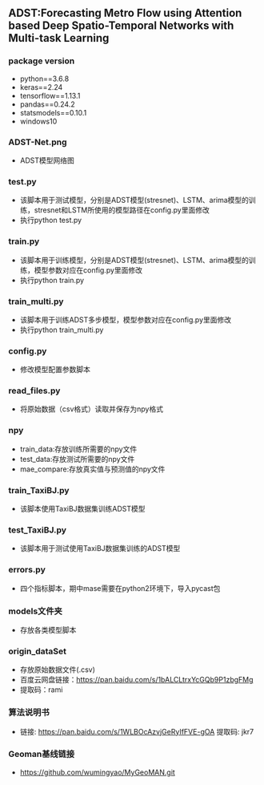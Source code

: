 ## ADST:Forecasting Metro Flow using Attention based Deep Spatio-Temporal Networks with Multi-task Learning

### package version
* python==3.6.8
* keras==2.24
* tensorflow==1.13.1
* pandas==0.24.2
* statsmodels==0.10.1
* windows10

### ADST-Net.png
* ADST模型网络图

### test.py
* 该脚本用于测试模型，分别是ADST模型(stresnet)、LSTM、arima模型的训练，stresnet和LSTM所使用的模型路径在config.py里面修改
* 执行python test.py

### train.py
* 该脚本用于训练模型，分别是ADST模型(stresnet)、LSTM、arima模型的训练，模型参数对应在config.py里面修改
* 执行python train.py

### train_multi.py
* 该脚本用于训练ADST多步模型，模型参数对应在config.py里面修改
* 执行python train_multi.py

### config.py
* 修改模型配置参数脚本

### read_files.py
* 将原始数据（csv格式）读取并保存为npy格式

### npy
* train_data:存放训练所需要的npy文件
* test_data:存放测试所需要的npy文件
* mae_compare:存放真实值与预测值的npy文件

### train_TaxiBJ.py
* 该脚本使用TaxiBJ数据集训练ADST模型

### test_TaxiBJ.py
* 该脚本用于测试使用TaxiBJ数据集训练的ADST模型

### errors.py
* 四个指标脚本，期中mase需要在python2环境下，导入pycast包

### models文件夹
* 存放各类模型脚本


### origin_dataSet
* 存放原始数据文件(.csv)
* 百度云网盘链接：https://pan.baidu.com/s/1bALCLtrxYcGQb9P1zbgFMg 
* 提取码：rami

### 算法说明书
* 链接: https://pan.baidu.com/s/1WLBOcAzvjGeRyIfFVE-gOA 提取码: jkr7

### Geoman基线链接
* https://github.com/wumingyao/MyGeoMAN.git


